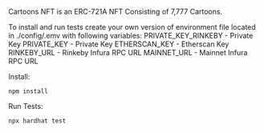 Cartoons NFT is an ERC-721A NFT Consisting of 7,777 Cartoons.


To install and run tests create your own version of environment file located in ./config/.emv with following variables:
PRIVATE_KEY_RINKEBY - Private Key
PRIVATE_KEY - Private Key
ETHERSCAN_KEY - Etherscan Key
RINKEBY_URL - Rinkeby Infura RPC URL
MAINNET_URL - Mainnet Infura RPC URL


Install:
```
npm install
```

Run Tests:
```
npx hardhat test
```